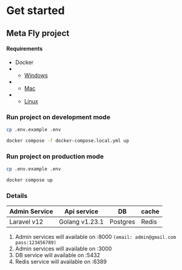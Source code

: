 # Get started

## Meta Fly project

#### Requirements
* Docker
* * [Windows](https://docs.docker.com/desktop/setup/install/windows-install)
* * [Mac](https://docs.docker.com/desktop/setup/install/mac-install)
* * [Linux](https://docs.docker.com/desktop/setup/install/linux/)

### Run project on development mode

```bash 
cp .env.example .env
```
```bash 
docker compose -f docker-compose.local.yml up
```

### Run project on production mode
```bash 
cp .env.example .env
```
```bash 
docker compose up
```


### Details

| Admin Service | Api service    | DB            | cache |
|---------------|----------------|---------------|-------|
| Laravel v12   | Golang v1.23.1 | Postgres      | Redis |


1. Admin services will available on :8000 `(email: admin@gmail.com pass:123456789)`
2. Admin services will available on :3000
3. DB service will available on :5432
4. Redis service will available on :6389